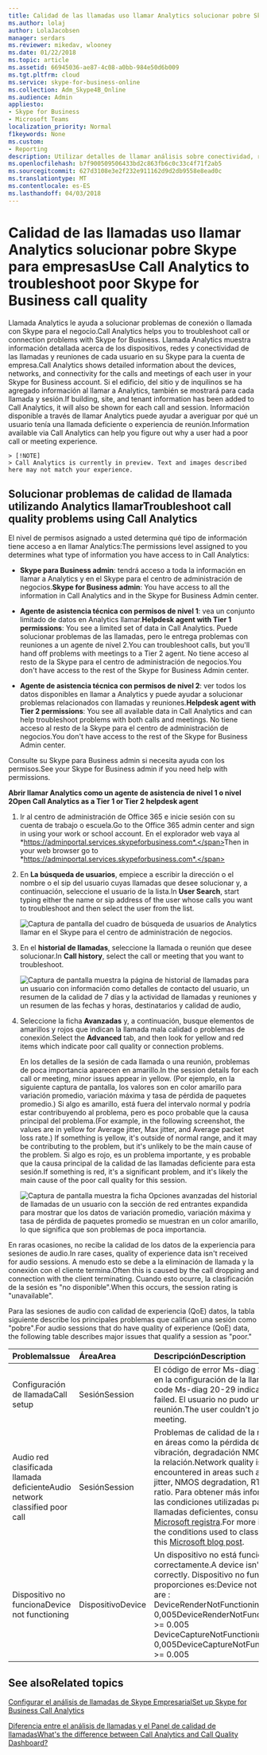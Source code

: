 ```yaml
---
title: Calidad de las llamadas uso llamar Analytics solucionar pobre Skype para empresas
ms.author: lolaj
author: LolaJacobsen
manager: serdars
ms.reviewer: mikedav, wlooney
ms.date: 01/22/2018
ms.topic: article
ms.assetid: 66945036-ae87-4c08-a0bb-984e50d6b009
ms.tgt.pltfrm: cloud
ms.service: skype-for-business-online
ms.collection: Adm_Skype4B_Online
ms.audience: Admin
appliesto:
- Skype for Business
- Microsoft Teams
localization_priority: Normal
f1keywords: None
ms.custom:
- Reporting
description: Utilizar detalles de llamar análisis sobre conectividad, redes y dispositivos para solucionar problemas de usuarios con Skype para llamadas de negocios y reuniones.
ms.openlocfilehash: b7f900509506433bd2c863fb6c0c33c4f71f2ab5
ms.sourcegitcommit: 627d3108e3e2f232e911162d9d2db9558e8ead0c
ms.translationtype: MT
ms.contentlocale: es-ES
ms.lasthandoff: 04/03/2018
---
```

# <a name="use-call-analytics-to-troubleshoot-poor-skype-for-business-call-quality"></a><span data-ttu-id="2851f-103">Calidad de las llamadas uso llamar Analytics solucionar pobre Skype para empresas</span><span class="sxs-lookup"><span data-stu-id="2851f-103">Use Call Analytics to troubleshoot poor Skype for Business call quality</span></span>

<span data-ttu-id="2851f-104">Llamada Analytics le ayuda a solucionar problemas de conexión o llamada con Skype para el negocio.</span><span class="sxs-lookup"><span data-stu-id="2851f-104">Call Analytics helps you to troubleshoot call or connection problems with Skype for Business.</span></span> <span data-ttu-id="2851f-105">Llamada Analytics muestra información detallada acerca de los dispositivos, redes y conectividad de las llamadas y reuniones de cada usuario en su Skype para la cuenta de empresa.</span><span class="sxs-lookup"><span data-stu-id="2851f-105">Call Analytics shows detailed information about the devices, networks, and connectivity for the calls and meetings of each user in your Skype for Business account.</span></span> <span data-ttu-id="2851f-106">Si el edificio, del sitio y de inquilinos se ha agregado información al llamar a Analytics, también se mostrará para cada llamada y sesión.</span><span class="sxs-lookup"><span data-stu-id="2851f-106">If building, site, and tenant information has been added to Call Analytics, it will also be shown for each call and session.</span></span> <span data-ttu-id="2851f-107">Información disponible a través de llamar Analytics puede ayudar a averiguar por qué un usuario tenía una llamada deficiente o experiencia de reunión.</span><span class="sxs-lookup"><span data-stu-id="2851f-107">Information available via Call Analytics can help you figure out why a user had a poor call or meeting experience.</span></span> 
  
    > [!NOTE]
    > Call Analytics is currently in preview. Text and images described here may not match your experience. 
  
## <a name="troubleshoot-call-quality-problems-using-call-analytics"></a><span data-ttu-id="2851f-108">Solucionar problemas de calidad de llamada utilizando Analytics llamar</span><span class="sxs-lookup"><span data-stu-id="2851f-108">Troubleshoot call quality problems using Call Analytics</span></span>

<span data-ttu-id="2851f-109">El nivel de permisos asignado a usted determina qué tipo de información tiene acceso a en llamar Analytics:</span><span class="sxs-lookup"><span data-stu-id="2851f-109">The permissions level assigned to you determines what type of information you have access to in Call Analytics:</span></span>
  
- <span data-ttu-id="2851f-110">**Skype para Business admin**: tendrá acceso a toda la información en llamar a Analytics y en el Skype para el centro de administración de negocios.</span><span class="sxs-lookup"><span data-stu-id="2851f-110">**Skype for Business admin**: You have access to all the information in Call Analytics and in the Skype for Business Admin center.</span></span>
    
- <span data-ttu-id="2851f-111">**Agente de asistencia técnica con permisos de nivel 1**: vea un conjunto limitado de datos en Analytics llamar.</span><span class="sxs-lookup"><span data-stu-id="2851f-111">**Helpdesk agent with Tier 1 permissions**: You see a limited set of data in Call Analytics.</span></span> <span data-ttu-id="2851f-112">Puede solucionar problemas de las llamadas, pero le entrega problemas con reuniones a un agente de nivel 2.</span><span class="sxs-lookup"><span data-stu-id="2851f-112">You can troubleshoot calls, but you'll hand off problems with meetings to a Tier 2 agent.</span></span> <span data-ttu-id="2851f-113">No tiene acceso al resto de la Skype para el centro de administración de negocios.</span><span class="sxs-lookup"><span data-stu-id="2851f-113">You don't have access to the rest of the Skype for Business Admin center.</span></span>
    
- <span data-ttu-id="2851f-114">**Agente de asistencia técnica con permisos de nivel 2**: ver todos los datos disponibles en llamar a Analytics y puede ayudar a solucionar problemas relacionados con llamadas y reuniones.</span><span class="sxs-lookup"><span data-stu-id="2851f-114">**Helpdesk agent with Tier 2 permissions**: You see all available data in Call Analytics and can help troubleshoot problems with both calls and meetings.</span></span> <span data-ttu-id="2851f-115">No tiene acceso al resto de la Skype para el centro de administración de negocios.</span><span class="sxs-lookup"><span data-stu-id="2851f-115">You don't have access to the rest of the Skype for Business Admin center.</span></span>
    
<span data-ttu-id="2851f-116">Consulte su Skype para Business admin si necesita ayuda con los permisos.</span><span class="sxs-lookup"><span data-stu-id="2851f-116">See your Skype for Business admin if you need help with permissions.</span></span>
  
 <span data-ttu-id="2851f-117">**Abrir llamar Analytics como un agente de asistencia de nivel 1 o nivel 2**</span><span class="sxs-lookup"><span data-stu-id="2851f-117">**Open Call Analytics as a Tier 1 or Tier 2 helpdesk agent**</span></span>
  
1. <span data-ttu-id="2851f-118">Ir al centro de administración de Office 365 e inicie sesión con su cuenta de trabajo o escuela.</span><span class="sxs-lookup"><span data-stu-id="2851f-118">Go to the Office 365 admin center and sign in using your work or school account.</span></span> <span data-ttu-id="2851f-119">En el explorador web vaya al *https://adminportal.services.skypeforbusiness.com*.</span><span class="sxs-lookup"><span data-stu-id="2851f-119">Then in your web browser go to *https://adminportal.services.skypeforbusiness.com*.</span></span>
    
2. <span data-ttu-id="2851f-120">En **La búsqueda de usuarios**, empiece a escribir la dirección o el nombre o el sip del usuario cuyas llamadas que desee solucionar y, a continuación, seleccione el usuario de la lista.</span><span class="sxs-lookup"><span data-stu-id="2851f-120">In **User Search**, start typing either the name or sip address of the user whose calls you want to troubleshoot and then select the user from the list.</span></span>
    
    ![Captura de pantalla del cuadro de búsqueda de usuarios de Analytics llamar en el Skype para el centro de administración de negocios.](../images/db52efc5-dac1-4623-ba72-41e42f0a0fb4.png)
  
3. <span data-ttu-id="2851f-122">En el **historial de llamadas**, seleccione la llamada o reunión que desee solucionar.</span><span class="sxs-lookup"><span data-stu-id="2851f-122">In **Call history**, select the call or meeting that you want to troubleshoot.</span></span>
    
    ![Captura de pantalla muestra la página de historial de llamadas para un usuario con información como detalles de contacto del usuario, un resumen de la calidad de 7 días y la actividad de llamadas y reuniones y un resumen de las fechas y horas, destinatarios y calidad de audio,](../images/aef80e09-3b37-46db-8e7b-8cf71712349b.png)
  
4. <span data-ttu-id="2851f-124">Seleccione la ficha **Avanzadas** y, a continuación, busque elementos de amarillos y rojos que indican la llamada mala calidad o problemas de conexión.</span><span class="sxs-lookup"><span data-stu-id="2851f-124">Select the **Advanced** tab, and then look for yellow and red items which indicate poor call quality or connection problems.</span></span>
    
    <span data-ttu-id="2851f-125">En los detalles de la sesión de cada llamada o una reunión, problemas de poca importancia aparecen en amarillo.</span><span class="sxs-lookup"><span data-stu-id="2851f-125">In the session details for each call or meeting, minor issues appear in yellow.</span></span> <span data-ttu-id="2851f-126">(Por ejemplo, en la siguiente captura de pantalla, los valores son en color amarillo para variación promedio, variación máxima y tasa de pérdida de paquetes promedio.) Si algo es amarillo, está fuera del intervalo normal y podría estar contribuyendo al problema, pero es poco probable que la causa principal del problema.</span><span class="sxs-lookup"><span data-stu-id="2851f-126">(For example, in the following screenshot, the values are in yellow for Average jitter, Max jitter, and Average packet loss rate.) If something is yellow, it's outside of normal range, and it may be contributing to the problem, but it's unlikely to be the main cause of the problem.</span></span> <span data-ttu-id="2851f-127">Si algo es rojo, es un problema importante, y es probable que la causa principal de la calidad de las llamadas deficiente para esta sesión.</span><span class="sxs-lookup"><span data-stu-id="2851f-127">If something is red, it's a significant problem, and it's likely the main cause of the poor call quality for this session.</span></span> 
    
    ![Captura de pantalla muestra la ficha Opciones avanzadas del historial de llamadas de un usuario con la sección de red entrantes expandida para mostrar que los datos de variación promedio, variación máxima y tasa de pérdida de paquetes promedio se muestran en un color amarillo, lo que significa que son problemas de poca importancia.](../images/13f314ce-97cf-4bd0-a147-14b177d07040.png)
  
<span data-ttu-id="2851f-129">En raras ocasiones, no recibe la calidad de los datos de la experiencia para sesiones de audio.</span><span class="sxs-lookup"><span data-stu-id="2851f-129">In rare cases, quality of experience data isn't received for audio sessions.</span></span> <span data-ttu-id="2851f-130">A menudo esto se debe a la eliminación de llamada y la conexión con el cliente termina.</span><span class="sxs-lookup"><span data-stu-id="2851f-130">Often this is caused by the call dropping and connection with the client terminating.</span></span> <span data-ttu-id="2851f-131">Cuando esto ocurre, la clasificación de la sesión es "no disponible".</span><span class="sxs-lookup"><span data-stu-id="2851f-131">When this occurs, the session rating is "unavailable".</span></span>
  
<span data-ttu-id="2851f-132">Para las sesiones de audio con calidad de experiencia (QoE) datos, la tabla siguiente describe los principales problemas que califican una sesión como "pobre".</span><span class="sxs-lookup"><span data-stu-id="2851f-132">For audio sessions that do have quality of experience (QoE) data, the following table describes major issues that qualify a session as "poor."</span></span>
  
|<span data-ttu-id="2851f-133">**Problema**</span><span class="sxs-lookup"><span data-stu-id="2851f-133">**Issue**</span></span>|<span data-ttu-id="2851f-134">**Área**</span><span class="sxs-lookup"><span data-stu-id="2851f-134">**Area**</span></span>|<span data-ttu-id="2851f-135">**Descripción**</span><span class="sxs-lookup"><span data-stu-id="2851f-135">**Description**</span></span>|
|:-----|:-----|:-----|
|<span data-ttu-id="2851f-136">Configuración de llamada</span><span class="sxs-lookup"><span data-stu-id="2851f-136">Call setup</span></span>  <br/> |<span data-ttu-id="2851f-137">Sesión</span><span class="sxs-lookup"><span data-stu-id="2851f-137">Session</span></span>  <br/> |<span data-ttu-id="2851f-138">El código de error Ms-diag 20-29 indica error en la configuración de la llamada.</span><span class="sxs-lookup"><span data-stu-id="2851f-138">The error code Ms-diag 20-29 indicates the call setup failed.</span></span> <span data-ttu-id="2851f-139">El usuario no pudo unirse a la llamada o reunión.</span><span class="sxs-lookup"><span data-stu-id="2851f-139">The user couldn't join the call or meeting.</span></span>  <br/> |
|<span data-ttu-id="2851f-140">Audio red clasificada llamada deficiente</span><span class="sxs-lookup"><span data-stu-id="2851f-140">Audio network classified poor call</span></span>  <br/> |<span data-ttu-id="2851f-141">Sesión</span><span class="sxs-lookup"><span data-stu-id="2851f-141">Session</span></span>  <br/> |<span data-ttu-id="2851f-142">Problemas de calidad de la red se encontraron en áreas como la pérdida de paquetes, vibración, degradación NMOS, RTT, u ocultan la relación.</span><span class="sxs-lookup"><span data-stu-id="2851f-142">Network quality issues were encountered in areas such as packet loss, jitter, NMOS degradation, RTT, or concealed ratio.</span></span> <span data-ttu-id="2851f-143">Para obtener más información acerca de las condiciones utilizadas para clasificar las llamadas deficientes, consulte este [blog de Microsoft registra](https://go.microsoft.com/fwlink/p/?linkid=852133).</span><span class="sxs-lookup"><span data-stu-id="2851f-143">For more information about the conditions used to classify poor calls, see this [Microsoft blog post](https://go.microsoft.com/fwlink/p/?linkid=852133).</span></span>  <br/> |
|<span data-ttu-id="2851f-144">Dispositivo no funciona</span><span class="sxs-lookup"><span data-stu-id="2851f-144">Device not functioning</span></span>  <br/> |<span data-ttu-id="2851f-145">Dispositivo</span><span class="sxs-lookup"><span data-stu-id="2851f-145">Device</span></span>  <br/> | <span data-ttu-id="2851f-146">Un dispositivo no está funcionando correctamente.</span><span class="sxs-lookup"><span data-stu-id="2851f-146">A device isn't functioning correctly.</span></span> <span data-ttu-id="2851f-147">Dispositivo no funciona proporciones es:</span><span class="sxs-lookup"><span data-stu-id="2851f-147">Device not functioning ratios are :</span></span> <br/>  <span data-ttu-id="2851f-148">DeviceRenderNotFunctioningEventRatio > = 0,005</span><span class="sxs-lookup"><span data-stu-id="2851f-148">DeviceRenderNotFunctioningEventRatio >= 0.005</span></span> <br/>  <span data-ttu-id="2851f-149">DeviceCaptureNotFunctioningEventRatio > = 0,005</span><span class="sxs-lookup"><span data-stu-id="2851f-149">DeviceCaptureNotFunctioningEventRatio >= 0.005</span></span> <br/> |
   
## <a name="related-topics"></a><span data-ttu-id="2851f-150">See also</span><span class="sxs-lookup"><span data-stu-id="2851f-150">Related topics</span></span>
[<span data-ttu-id="2851f-151">Configurar el análisis de llamadas de Skype Empresarial</span><span class="sxs-lookup"><span data-stu-id="2851f-151">Set up Skype for Business Call Analytics</span></span>](set-up-call-analytics.md)

[<span data-ttu-id="2851f-152">Diferencia entre el análisis de llamadas y el Panel de calidad de llamadas</span><span class="sxs-lookup"><span data-stu-id="2851f-152">What's the difference between Call Analytics and Call Quality Dashboard?</span></span>](difference-between-call-analytics-and-call-quality-dashboard.md)

  
 